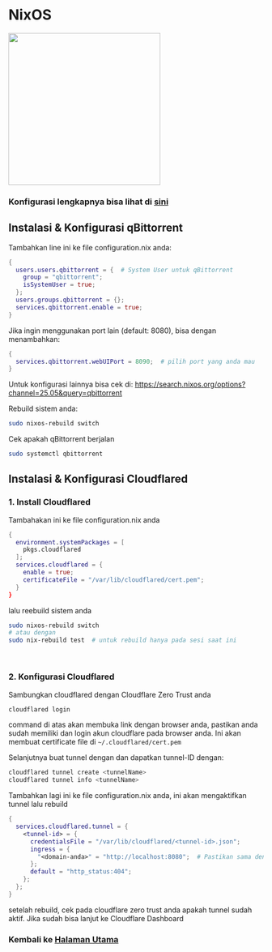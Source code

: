 

# NixOS
<img src="https://github.com/leleteri/qbittorrent-nox/documentation/nixos-logo.png" width="300">

### Konfigurasi lengkapnya bisa lihat di [sini](github.com/leleteri/qbittorrent-nox/nixos/qbittorrent.nix)

## Instalasi & Konfigurasi qBittorrent

Tambahkan line ini ke file configuration.nix anda:
```nix
{
  users.users.qbittorrent = {  # System User untuk qBittorrent
    group = "qbittorrent";
    isSystemUser = true;
  };
  users.groups.qbittorrent = {};
  services.qbittorrent.enable = true;
}
```
Jika ingin menggunakan port lain (default: 8080), bisa dengan menambahkan:
```nix
{
  services.qbittorrent.webUIPort = 8090;  # pilih port yang anda mau
}
```
Untuk konfigurasi lainnya bisa cek di:
https://search.nixos.org/options?channel=25.05&query=qbittorrent

Rebuild sistem anda:
```bash
sudo nixos-rebuild switch
```
 Cek apakah qBittorrent berjalan
```bash
sudo systemctl qbittorrent
```

## Instalasi & Konfigurasi Cloudflared
### 1. Install Cloudflared
Tambahakan ini ke file configuration.nix anda
```nix
{
  environment.systemPackages = [
    pkgs.cloudflared
  ];
  services.cloudflared = {
    enable = true;
    certificateFile = "/var/lib/cloudflared/cert.pem";
  }
}
``` 
lalu reebuild sistem anda
```bash
sudo nixos-rebuild switch
# atau dengan
sudo nix-rebuild test  # untuk rebuild hanya pada sesi saat ini
```
<br>

### 2. Konfigurasi Cloudflared
 Sambungkan cloudflared dengan Cloudflare Zero Trust anda
```bash
cloudflared login
```
command di atas akan membuka link dengan browser anda, pastikan anda sudah memiliki dan login akun cloudflare pada browser anda. Ini akan membuat certificate file di `~/.cloudflared/cert.pem`<br>

Selanjutnya buat tunnel dengan dan dapatkan tunnel-ID dengan:
```bash
cloudflared tunnel create <tunnelName>
cloudflared tunnel info <tunnelName>
```
Tambahkan lagi ini ke file configuration.nix anda, ini akan mengaktifkan tunnel lalu rebuild
```nix
{
  services.cloudflared.tunnel = {
    <tunnel-id> = {
      credentialsFile = "/var/lib/cloudflared/<tunnel-id>.json";
      ingress = {
        "<domain-anda>" = "http://localhost:8080";  # Pastikan sama dengan port qbittorrent
      };
      default = "http_status:404";
    };
  };
}
```
setelah rebuild, cek pada cloudflare zero trust anda apakah tunnel sudah aktif. Jika sudah bisa lanjut ke Cloudflare Dashboard

### Kembali ke [Halaman Utama](github.com/leleteri/qbittorrent-nox)


